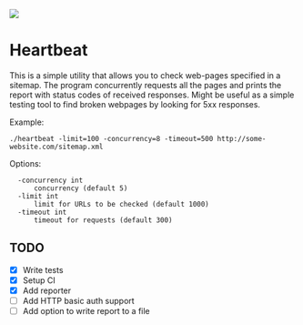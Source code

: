 ![](https://travis-ci.org/luchkonikita/heartbeat.svg?branch=master)

# Heartbeat

This is a simple utility that allows you to check web-pages specified in a sitemap.
The program concurrently requests all the pages and prints the report with status
codes of received responses. Might be useful as a simple testing tool to find broken webpages
by looking for 5xx responses.

Example:

```
./heartbeat -limit=100 -concurrency=8 -timeout=500 http://some-website.com/sitemap.xml
```


Options:

```
  -concurrency int
      concurrency (default 5)
  -limit int
      limit for URLs to be checked (default 1000)
  -timeout int
      timeout for requests (default 300)
```

## TODO

- [x] Write tests
- [x] Setup CI
- [x] Add reporter
- [ ] Add HTTP basic auth support
- [ ] Add option to write report to a file